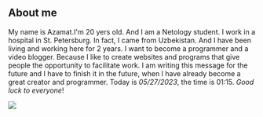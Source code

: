## About me

My name is Azamat.I'm 20 yers old. And I am a Netology student. I work in a hospital in St. Petersburg. In fact, I came from Uzbekistan. And I have been living and working here for 2 years. I want to become a programmer and a video blogger. Because I like to create websites and programs that give people the opportunity to facilitate work. I am writing this message for the future and I have to finish it in the future, when I have already become a great creator and programmer. Today is _05/27/2023_, the time is 01:15. *Good luck to everyone*!

![](img\IMG_2855.HEIC)